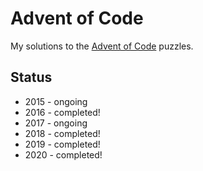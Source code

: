 # Advent of Code

My solutions to the [Advent of Code](https://adventofcode.com/) puzzles.

## Status

* 2015 - ongoing
* 2016 - completed!
* 2017 - ongoing
* 2018 - completed!
* 2019 - completed!
* 2020 - completed!
